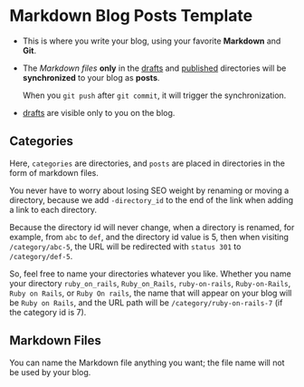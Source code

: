# Markdown Blog Posts Template

- This is where you write your blog, using your favorite **Markdown** and **Git**.
- The *Markdown files* **only** in the [drafts](./drafts) and [published](./published) directories will be **synchronized** to your blog as **posts**.

	When you `git push` after `git commit`, it will trigger the synchronization.

- [drafts](./drafts) are visible only to you on the blog.

## Categories

Here, `categories` are directories, and `posts` are placed in directories in the form of markdown files.

You never have to worry about losing SEO weight by renaming or moving a directory,
because we add `-directory_id` to the end of the link when adding a link to each directory.

Because the directory id will never change, when a directory is renamed, for example, from `abc` to `def`,
and the directory id value is 5, then when visiting `/category/abc-5`, the URL will be redirected with `status 301` to `/category/def-5`.

So, feel free to name your directories whatever you like.
Whether you name your directory `ruby_on_rails`, `Ruby_on_Rails`, `ruby-on-rails`, `Ruby-on-Rails`, `Ruby on Rails`, or `Ruby On rails`,
the name that will appear on your blog will be `Ruby on Rails`, and the URL path will be `/category/ruby-on-rails-7` (if the category id is 7).

## Markdown Files

You can name the Markdown file anything you want; the file name will not be used by your blog.
